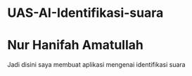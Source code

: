 # UAS-AI-Identifikasi-suara
# Nur Hanifah Amatullah

Jadi disini saya membuat aplikasi mengenai identifikasi suara
